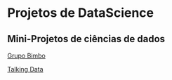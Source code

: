 # Projetos de DataScience

## Mini-Projetos de ciências de dados
[Grupo Bimbo](https://brenold94.github.io/DataScience-Projects/GrupoBimbo/GrupoBimbo_D.html)

[Talking Data](https://brenold94.github.io/DataScience-Projects/TalkingData/DeteccaoFraudePropaganda.html)
